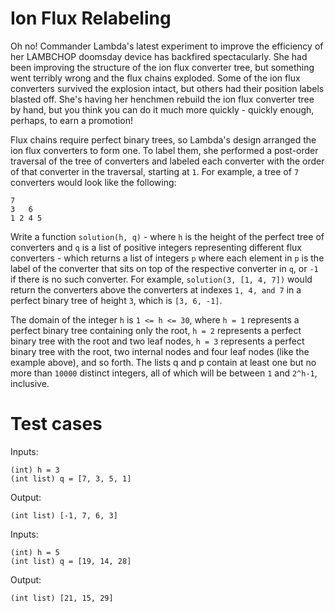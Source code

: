 Ion Flux Relabeling
===================

Oh no! Commander Lambda's latest experiment to improve the efficiency of her LAMBCHOP doomsday device has backfired spectacularly. She had been improving the structure of the ion flux converter tree, but something went terribly wrong and the flux chains exploded. Some of the ion flux converters survived the explosion intact, but others had their position labels blasted off. She's having her henchmen rebuild the ion flux converter tree by hand, but you think you can do it much more quickly - quickly enough, perhaps, to earn a promotion!

Flux chains require perfect binary trees, so Lambda's design arranged the ion flux converters to form one. To label them, she performed a post-order traversal of the tree of converters and labeled each converter with the order of that converter in the traversal, starting at `1`. For example, a tree of `7` converters would look like the following:

    7
    3   6
    1 2 4 5

Write a function `solution(h, q)` - where `h` is the height of the perfect tree of converters and `q` is a list of positive integers representing different flux converters - which returns a list of integers `p` where each element in `p` is the label of the converter that sits on top of the respective converter in `q`, or `-1` if there is no such converter.  For example, `solution(3, [1, 4, 7])` would return the converters above the converters at indexes `1, 4, and 7` in a perfect binary tree of height `3`, which is `[3, 6, -1]`.

The domain of the integer `h` is `1 <= h <= 30`, where `h = 1` represents a perfect binary tree containing only the root, `h = 2` represents a perfect binary tree with the root and two leaf nodes, `h = 3` represents a perfect binary tree with the root, two internal nodes and four leaf nodes (like the example above), and so forth.  The lists q and p contain at least one but no more than `10000` distinct integers, all of which will be between `1` and `2^h-1`, inclusive.

Test cases
==========

Inputs:

    (int) h = 3  
    (int list) q = [7, 3, 5, 1]

Output:

    (int list) [-1, 7, 6, 3]

Inputs:

    (int) h = 5
    (int list) q = [19, 14, 28]

Output:

    (int list) [21, 15, 29]
